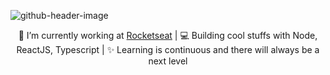 ![github-header-image](https://user-images.githubusercontent.com/54600663/174625815-69a1f034-3bd9-4afe-9828-5f057127e069.png)

<div align="center" />

🚀 I’m currently working at [Rocketseat](https://rocketseat.com.br/) | 💻 Building cool stuffs with Node, ReactJS, Typescript | ✨ Learning is continuous and there will always be a next level


